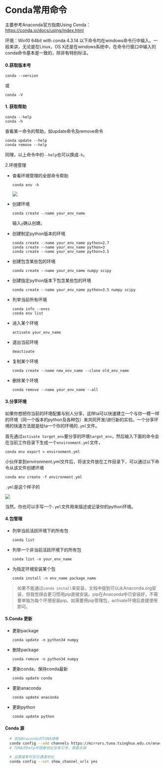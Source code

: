 # Conda常用命令
主要参考Anaconda官方指南Using Conda：https://conda.io/docs/using/index.html

环境：Win10 64bit with conda 4.3.14
以下命令均在windows命令行中输入。一般来讲，无论是在Linux，OS X还是在windows系统中，在命令行窗口中输入的conda命令基本是一致的，除非有特别标注。

#### 0.获取版本号
````
conda --version
````
或
````
conda -V
````
#### 1. 获取帮助
````
conda --help
conda -h
````
查看某一命令的帮助，如update命令及remove命令
````
conda update --help
conda remove --help
````
同理，以上命令中的``--help``也可以换成``-h``。

2.环境管理
* 查看环境管理的全部命令帮助
  ````
  conda env -h
  ````
  ![](assets/010/20180430-1264bd49.png)

* 创建环境
  ````
  conda create --name your_env_name
  ````
  输入``y``确认创建。

* 创建制定python版本的环境
  ````
  conda create --name your_env_name python=2.7
  conda create --name your_env_name python=3
  conda create --name your_env_name python=3.5
  ````
* 创建包含某些包的环境
  ````
  conda create --name your_env_name numpy scipy
  ````
* 创建指定python版本下包含某些包的环境
  ````
  conda create --name your_env_name python=3.5 numpy scipy
  ````
* 列举当前所有环境
  ````
  conda info --envs
  conda env list
  ````
* 进入某个环境
  ````
  activate your_env_name
  ````
* 退出当前环境
  ````
  deactivate
  ````
* 复制某个环境
  ````
  conda create --name new_env_name --clone old_env_name
  ````
* 删除某个环境
  ````
  conda remove --name your_env_name --all
  ````
#### 3.分享环境
如果你想把你当前的环境配置与别人分享，这样ta可以快速建立一个与你一模一样的环境（同一个版本的python及各种包）来共同开发/进行新的实验。一个分享环境的快速方法就是给ta一个你的环境的``.yml``文件。

首先通过``activate target_env``要分享的环境``target_env``，然后输入下面的命令会在当前工作目录下生成一个``environment.yml``文件，
````
conda env export > environment.yml
````
小伙伴拿到environment.yml文件后，将该文件放在工作目录下，可以通过以下命令从该文件创建环境
````
conda env create -f environment.yml
````
``.yml``是这个样子的

  ![](assets/010/20180430-3326aa3f.png)

当然，你也可以手写一个``.yml``文件用来描述或记录你的python环境。

#### 4.包管理
* 列举当前活跃环境下的所有包
  ````
  conda list
  ````
* 列举一个非当前活跃环境下的所有包
  ````
  conda list -n your_env_name
  ````
* 为指定环境安装某个包
  ````
  conda install -n env_name package_name
  ````
> 如果不能通过``conda install``来安装，文档中提到可以从Anaconda.org安装，但我觉得会更习惯用pip直接安装。pip在Anaconda中已安装好，不需要单独为每个环境安装pip。如需要用pip管理包，activate环境后直接使用即可。

#### 5.Conda 更新
* 更新package
  ````
  conda update -n python34 numpy
  ````
* 删除package
  ````
  conda remove -n python34 numpy
  ````
* 更新conda，保持conda最新
  ````
  conda update conda
  ````
* 更新anaconda
  ````
  conda update anaconda
  ````
* 更新python
  ````
  conda update python
  ````

#### Conda 源
````bash
  # 添加Anaconda的TUNA镜像
  conda config --add channels https://mirrors.tuna.tsinghua.edu.cn/anaconda/pkgs/free/
  # TUNA的help中镜像地址加有引号，需要去掉

  # 设置搜索时显示通道地址
  conda config --set show_channel_urls yes
  ````
